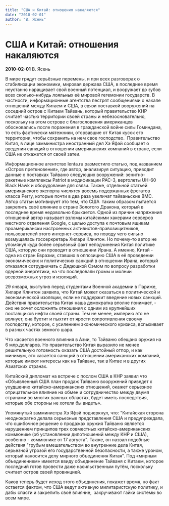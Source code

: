 ```yaml
---
title: "США и Китай: отношения накаляются"
date: "2010-02-01"
author: "В. Ясень"
---
```


# США и Китай: отношения накаляются

**2010-02-01** В. Ясень

В мире грядут серьёзные перемены, и при всех разговорах о стабилизации экономики, мировая держава США, в последнее время неустанно наращивает свой военный потенциал, и вооружает до зубов всех сколько-нибудь лояльных её мировой гегемонии государств. В частности, информационные агентства пестрят сообщениями о накале отношений между Китаем и США, в связи поставкой вооружений на соседний остров с Китаем Тайвань, который правительство КНР считает частью территории своей страны и небезосновательно, поскольку на этом острове с благословения американцев обосновались после поражения в гражданской войне силы Гоминдана, то есть фактически мятежники, оторвавшие от Китая кусок его территории, чтобы сохранить на нем свое господство.  Правительство Китая, в лице замминистра иностранный дел Хэ Яфэй сообщает о введении санкций в отношении американских компаний в стране, если США не откажется от своей затеи.

Информационное агентство lenta.ru разместило статью, под названием «Остров преткновения», где автор, анализируя ситуацию, приводит данные о поставках Тайваню следующих вооружений: зенитно-ракетные комплексы Patriot в модификации PAC-3, вертолеты UH-60 Black Hawk и оборудование для связи. Также, отдельной статьей американского экспорта числятся восемь подержанных фрегатов класса Perry, которые почти в два раза увеличат тайваньские ВМС. Автор статьи мотивирует это тем, что США  таким образом пытается закрепить своё влияние в стране Золотого Дракона, который в последнее время недовольно брыкается. Одной из причин напряжения отношений автор называет взломы китайскими хакерами серверов местного отделения Google, с целью доступа к почтовым ящикам проамерикански настроенных активистов-правозищитников, пользователей этого интернет-сервиса, по поводу чего сильно возмущалась госсеркретарь Хилари Клинтон. Но почему-то автор не упомянул куда более серьёзный факт неподчинения Китая политике США, которую они проводят в отношении Ирана. А именно, Китай - одна из стран Евразии, ставших в оппозицию США в её проведении экономических и политических санкций в отношении Ирана, который отказался сотрудничать с Дядюшкой Сэмом по вопросу разработки ядерной энергетики, на что последовали громы и молнии всевозможных угроз и изоляций.

29 января, выступив перед студентами Военной академии в Париже, Хилари Клинтон заявила, что Китай может оказаться в политической и экономической изоляции, если не поддержит введение новых санкций. Действия правительства Китая наша демократка вполне понимает, - оно не хочет осложнять отношения с одним из крупнейших поставщиков нефти своей страны. Тем не менее, империю это не волнует, она бухтит и пыхтит от ярости сопротивления своему господству, которое, с усилением экономического кризиса, вспыхивает в разных частях земного шара.

Что касается военного влияния в Азии, то Тайваню обещано оружия на 6 млр.долларов. Но правительство Китая выразило не менее решительную готовность оказать США достойный отпор, и как минимум, это касается санкций в отношении американских компаний, которые имеют интересы как на Тайване, так в Китае и в других Азиатских странах.

Китайский дипломат на встрече с послом США в КНР заявил что «Объявленный США план продаж Тайваню вооружений приведет к ухудшению китайско-американских отношений, окажет серьезное отрицательное влияние на обмен и сотрудничество между двумя странами во многих важных областях, будет иметь последствия, которые обе стороны не хотели бы видеть».

Упомянутый замминистра Хэ Яфэй подчеркнул, что: "Китайская сторона неоднократно делала серьезные представления США и предупреждала, что ошибочное решение о продажах оружия Тайваню является нарушением принципов трех совместных китайско-американских коммюнике (об установлении дипотношений между КНР и США), особенно - коммюнике от 17 августа". Также, он назвал подобные действия "грубым вмешательством во внутренние дела Китая, серьезной угрозой его государственной безопасности, а также уроном, который наносится делу мирного объединения Китая". Под «мирным объединением» имеется ввиду объединение Тайваня с Китаем, которое последний готов провести даже насильственным путём, поскольку считает остров своей провинцией.

Каков теперь будет исход этого объединения, покажет время, но факт остается фактом, что США ведут активную милитаристскую политику, и дабы спасти и закрепить своё влияние,  закручивают гайки системы во всем мире.